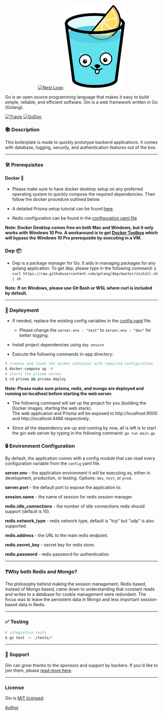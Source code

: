 <p align="center">  
  <a href="http://golang.org" target="blank"><img src="https://cacophony.org.nz/sites/default/files/gopher.png" width="200" alt="Nest Logo" /></a>  
  <a href="http://golang.org" target="blank"><img src="https://raw.githubusercontent.com/gin-gonic/logo/master/color.png" width="200" alt="Nest Logo" /></a>  
</p>  
  
Go is an open source programming language that makes it easy to build simple, reliable, and efficient software. Gin is a web framework written in Go (Golang).  

[![Travis](https://travis-ci.org/msanvarov/gin-rest-prisma-boilerplate.svg?branch=master)](https://travis-ci.org/msanvarov/gin-rest-prisma-boilerplate)
[![GoDoc](https://godoc.org/github.com/gin-gonic/gin?status.svg)](https://godoc.org/github.com/gin-gonic/gin)  

  ### 📚 Description  
  
This boilerplate is made to quickly prototype backend applications. It comes with database, logging, security, and authentication features out of the box.  
  
---  
  
### 🛠️ Prerequisites  

#### Docker 🐳  
  
- Please make sure to have docker desktop setup on any preferred operating system to quickly compose the required dependencies. Then follow the docker procedure outlined below.
  
- A detailed Prisma setup tutorial can be found [here](https://www.prisma.io/docs/get-started/01-setting-up-prisma-existing-database-GO-g003/).  

- Redis configuration can be found in the [configuration yaml file](https://github.com/msanvarov/gin-rest-prisma-boilerplate/blob/master/config.yaml#L10)

**Note: Docker Desktop comes free on both Mac and Windows, but it only works with Windows 10 Pro. A workaround is to get  [Docker Toolbox](https://docs.docker.com/toolbox/toolbox_install_windows/)  which will bypass the Windows 10 Pro prerequisite by executing in a VM.**
  
### Dep 📦   

- Dep is a package manager for Go. It aids in managing packages for any golang application. To get dep, please type in the following command: `$ curl https://raw.githubusercontent.com/golang/dep/master/install.sh | sh` 
  
**Note: If on Windows, please use Git Bash or WSL where curl is included by default.**   

---  
  
### 🚀 Deployment  
  
- If needed, replace the existing config variables in the [config.yaml](https://github.com/msanvarov/gin-rest-prisma-boilerplate/blob/master/config.yaml) file.  
	- Please change the `server.env : "test"` to `server.env : "dev"` for better logging.  
  
- Install project dependencies using `dep ensure`  
  
- Execute the following commands in-app directory:  

``` bash
# creates and loads the docker container with required configuration  
$ docker-compose up -d
# starts the prisma server  
$ cd prisma && prisma deploy
```

**Note: Please make sure prisma, redis, and mongo are deployed and running on localhost before starting the web server.**
  
- The following command will set up the project for you (building the Docker images, starting the web stack).   
The web application and Prisma will be exposed to http://localhost:9000 and http://localhost:4466 respectively. 

- Since all the dependency are up and running by now, all is left is to start the gin web server by typing in the following command:
`go run main.go`
  
### 🔒 Environment Configuration  
  
By default, the application comes with a config module that can read every configuration variable from the `config` yaml file.  
  
**server.env** - the application environment it will be executing as, either in development, production, or testing. Options: `dev`, `test`, or `prod`.   
  
**server.port** - the default port to expose the application to.
  
**session.name** - the name of session for redis session manager.  
  
**redis.idle_connections** - the number of idle connections redis should support (default is 10).

**redis.network_type** - redis network type, default is "tcp" but "udp" is also supported.
  
**redis.address** - the URL to the main redis endpoint.

**redis.secret_key** - secret key for redis store.

**redis.password** - redis password for authentication.
  
---  

### ❓Why both Redis and Mongo?

The philosophy behind making the session management, Redis based, instead of Mongo based, came down to understanding that constant reads and writes to a database for cookie management were redundant. The focus was to leave the persistent data in Mongo and less important session-based data in Redis.

---
  
### ✅ Testing  

```bash
# integration tests
$ go test -v ./tests/* 
```

---  

### 👥  Support

Gin can grow thanks to the sponsors and support by backers. If you'd like to join them, please [read more here](https://github.com/gin-gonic/gin).

---

### License

Gin is [MIT licensed](https://github.com/gin-gonic/gin/blob/master/LICENSE).

[Author](https://msanvarov.github.io/personal-portfolio/)
